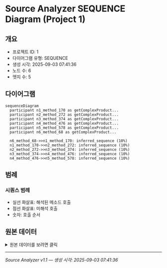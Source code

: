 # Source Analyzer SEQUENCE Diagram (Project 1)

## 개요
- 프로젝트 ID: 1
- 다이어그램 유형: SEQUENCE
- 생성 시각: 2025-09-03 07:41:36
- 노드 수: 6
- 엣지 수: 5

## 다이어그램

```mermaid
sequenceDiagram
  participant n1_method_170 as getComplexProduct...
  participant n2_method_272 as getComplexProduct...
  participant n3_method_374 as getComplexProduct...
  participant n4_method_476 as getComplexProduct...
  participant n5_method_578 as getComplexProduct...
  participant n6_method_68 as getComplexProduct...

  n6_method_68->>n1_method_170: inferred_sequence (10%)
  n1_method_170->>n2_method_272: inferred_sequence (10%)
  n2_method_272->>n3_method_374: inferred_sequence (10%)
  n3_method_374->>n4_method_476: inferred_sequence (10%)
  n4_method_476->>n5_method_578: inferred_sequence (10%)
```

## 범례

### 시퀀스 범례
- 실선 화살표: 해석된 메소드 호출
- 점선 화살표: 미해석 호출
- 숫자: 호출 순서

## 원본 데이터

<details>
<summary>원본 데이터를 보려면 클릭</summary>

노드 목록 (6)
```json
  method:68: getComplexProductAnalysis() (method)
  method:170: getComplexProductAnalysis() (method)
  method:272: getComplexProductAnalysis() (method)
  method:374: getComplexProductAnalysis() (method)
  method:476: getComplexProductAnalysis() (method)
  method:578: getComplexProductAnalysis() (method)
```

엣지 목록 (5)
```json
  method:68 -> method:170 (inferred_sequence)
  method:170 -> method:272 (inferred_sequence)
  method:272 -> method:374 (inferred_sequence)
  method:374 -> method:476 (inferred_sequence)
  method:476 -> method:578 (inferred_sequence)
```

</details>

---
*Source Analyzer v1.1 — 생성 시각: 2025-09-03 07:41:36*